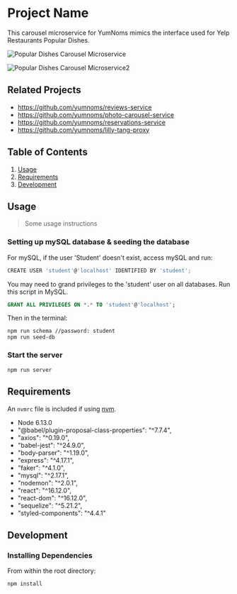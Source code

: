 # Project Name

This carousel microservice for YumNoms mimics the interface used for Yelp Restaurants Popular Dishes.

![Popular Dishes Carousel Microservice](https://i.imgur.com/UqnK6UF.png=100x100)

![Popular Dishes Carousel Microservice2](https://i.imgur.com/77vkAcO.png)

## Related Projects

- https://github.com/yumnoms/reviews-service
- https://github.com/yumnoms/photo-carousel-service
- https://github.com/yumnoms/reservations-service
- https://github.com/yumnoms/lilly-tang-proxy

## Table of Contents

1. [Usage](#Usage)
2. [Requirements](#requirements)
3. [Development](#development)

## Usage

> Some usage instructions

### Setting up mySQL database & seeding the database

For mySQL, if the user 'Student' doesn't exist, access mySQL and run:

```javascript
CREATE USER 'student'@'localhost' IDENTIFIED BY 'student';
```

You may need to grand privileges to the 'student' user on all databases. Run this script in MySQL.

```sql
GRANT ALL PRIVILEGES ON *.* TO 'student'@'localhost';
```

Then in the terminal:

```
npm run schema //password: student
npm run seed-db

```



### Start the server

```
npm run server

```

## Requirements

An `nvmrc` file is included if using [nvm](https://github.com/creationix/nvm).

- Node 6.13.0
- "@babel/plugin-proposal-class-properties": "^7.7.4",
- "axios": "^0.19.0",
- "babel-jest": "^24.9.0",
- "body-parser": "^1.19.0",
- "express": "^4.17.1",
- "faker": "^4.1.0",
- "mysql": "^2.17.1",
- "nodemon": "^2.0.1",
- "react": "^16.12.0",
- "react-dom": "^16.12.0",
- "sequelize": "^5.21.2",
- "styled-components": "^4.4.1"

## Development

### Installing Dependencies

From within the root directory:

```sh
npm install
```

